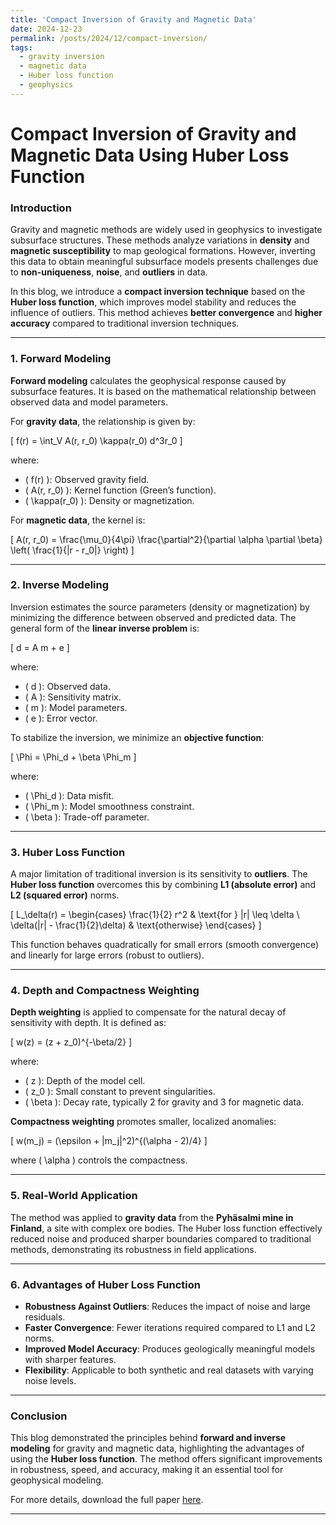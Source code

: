 ```yaml
---
title: 'Compact Inversion of Gravity and Magnetic Data'
date: 2024-12-23
permalink: /posts/2024/12/compact-inversion/
tags:
  - gravity inversion
  - magnetic data
  - Huber loss function
  - geophysics
---
```


**Compact Inversion of Gravity and Magnetic Data Using Huber Loss Function**  
======  

### **Introduction**  
Gravity and magnetic methods are widely used in geophysics to investigate subsurface structures. These methods analyze variations in **density** and **magnetic susceptibility** to map geological formations. However, inverting this data to obtain meaningful subsurface models presents challenges due to **non-uniqueness**, **noise**, and **outliers** in data.  

In this blog, we introduce a **compact inversion technique** based on the **Huber loss function**, which improves model stability and reduces the influence of outliers. This method achieves **better convergence** and **higher accuracy** compared to traditional inversion techniques.  

---

### **1. Forward Modeling**  
**Forward modeling** calculates the geophysical response caused by subsurface features. It is based on the mathematical relationship between observed data and model parameters.  

For **gravity data**, the relationship is given by:  

\[
f(r) = \int_V A(r, r_0) \kappa(r_0) d^3r_0
\]  

where:  
- \( f(r) \): Observed gravity field.  
- \( A(r, r_0) \): Kernel function (Green’s function).  
- \( \kappa(r_0) \): Density or magnetization.  

For **magnetic data**, the kernel is:  

\[
A(r, r_0) = \frac{\mu_0}{4\pi} \frac{\partial^2}{\partial \alpha \partial \beta} \left( \frac{1}{\|r - r_0\|} \right)
\]  

---

### **2. Inverse Modeling**  
Inversion estimates the source parameters (density or magnetization) by minimizing the difference between observed and predicted data. The general form of the **linear inverse problem** is:  

\[
d = A m + e
\]  

where:  
- \( d \): Observed data.  
- \( A \): Sensitivity matrix.  
- \( m \): Model parameters.  
- \( e \): Error vector.  

To stabilize the inversion, we minimize an **objective function**:  

\[
\Phi = \Phi_d + \beta \Phi_m
\]  

where:  
- \( \Phi_d \): Data misfit.  
- \( \Phi_m \): Model smoothness constraint.  
- \( \beta \): Trade-off parameter.  

---

### **3. Huber Loss Function**  
A major limitation of traditional inversion is its sensitivity to **outliers**. The **Huber loss function** overcomes this by combining **L1 (absolute error)** and **L2 (squared error)** norms.  

\[
L_\delta(r) =
\begin{cases} 
\frac{1}{2} r^2 & \text{for } |r| \leq \delta \\
\delta(|r| - \frac{1}{2}\delta) & \text{otherwise} 
\end{cases}
\]  

This function behaves quadratically for small errors (smooth convergence) and linearly for large errors (robust to outliers).  

---

### **4. Depth and Compactness Weighting**  
**Depth weighting** is applied to compensate for the natural decay of sensitivity with depth. It is defined as:  

\[
w(z) = (z + z_0)^{-\beta/2}
\]  

where:  
- \( z \): Depth of the model cell.  
- \( z_0 \): Small constant to prevent singularities.  
- \( \beta \): Decay rate, typically 2 for gravity and 3 for magnetic data.  

**Compactness weighting** promotes smaller, localized anomalies:  

\[
w(m_j) = (\epsilon + |m_j|^2)^{(\alpha - 2)/4}
\]  

where \( \alpha \) controls the compactness.  

---

### **5. Real-World Application**  
The method was applied to **gravity data** from the **Pyhäsalmi mine in Finland**, a site with complex ore bodies. The Huber loss function effectively reduced noise and produced sharper boundaries compared to traditional methods, demonstrating its robustness in field applications.  

---

### **6. Advantages of Huber Loss Function**  
- **Robustness Against Outliers**: Reduces the impact of noise and large residuals.  
- **Faster Convergence**: Fewer iterations required compared to L1 and L2 norms.  
- **Improved Model Accuracy**: Produces geologically meaningful models with sharper features.  
- **Flexibility**: Applicable to both synthetic and real datasets with varying noise levels.  

---

### **Conclusion**  
This blog demonstrated the principles behind **forward and inverse modeling** for gravity and magnetic data, highlighting the advantages of using the **Huber loss function**. The method offers significant improvements in robustness, speed, and accuracy, making it an essential tool for geophysical modeling.  

For more details, download the full paper [here](https://github.com/neerajn07/researchupdates/raw/main/Compact_Inversion_Paper.pdf).  

---
